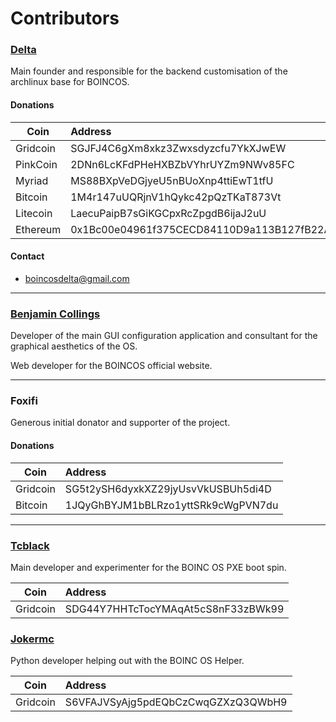 # Contributors

### [Delta](https://github.com/delta1512)

Main founder and responsible for the backend customisation of the archlinux base for BOINCOS.
#### Donations

|Coin        |Address                                   |
|------------|:-----------------------------------------|
|Gridcoin    |SGJFJ4C6gXm8xkz3Zwxsdyzcfu7YkXJwEW        |
|PinkCoin    |2DNn6LcKFdPHeHXBZbVYhrUYZm9NWv85FC        |
|Myriad      |MS88BXpVeDGjyeU5nBUoXnp4ttiEwT1tfU        |
|Bitcoin     |1M4r147uUQRjnV1hQykc42pQzTKaT873Vt        |
|Litecoin    |LaecuPaipB7sGiKGCpxRcZpgdB6ijaJ2uU        |
|Ethereum    |0x1Bc00e04961f375CECD84110D9a113B127fB22AA|

#### Contact

- boincosdelta@gmail.com

---

### [Benjamin Collings](https://github.com/Aurailus)

Developer of the main GUI configuration application and consultant for the graphical aesthetics of the OS.

Web developer for the BOINCOS official website.

---

### Foxifi

Generous initial donator and supporter of the project.
#### Donations

|Coin        |Address                                   |
|------------|:-----------------------------------------|
|Gridcoin    |SG5t2ySH6dyxkXZ29jyUsvVkUSBUh5di4D        |
|Bitcoin     |1JQyGhBYJM1bBLRzo1yttSRk9cWgPVN7du        |

---

### [Tcblack](https://github.com/tcblack)

Main developer and experimenter for the BOINC OS PXE boot spin.

|Coin        |Address                                   |
|------------|:-----------------------------------------|
|Gridcoin    |SDG44Y7HHTcTocYMAqAt5cS8nF33zBWk99        |

### [Jokermc](https://github.com/jorkermc)

Python developer helping out with the BOINC OS Helper.

|Coin        |Address                                   |
|------------|:-----------------------------------------|
|Gridcoin    |S6VFAJVSyAjg5pdEQbCzCwqGZXzQ3QWbH9        |
